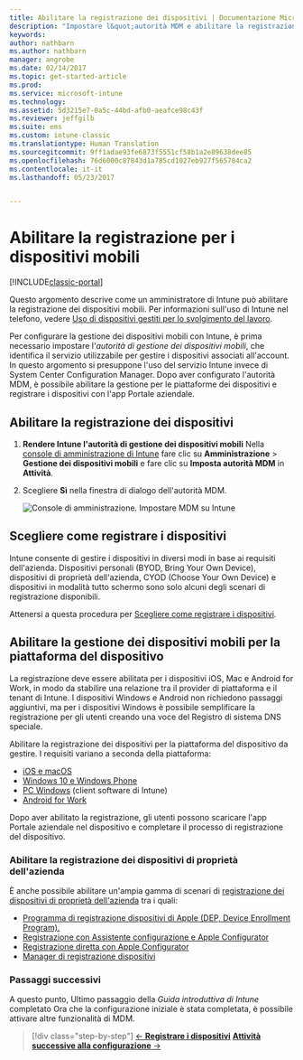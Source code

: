 ```yaml
---
title: Abilitare la registrazione dei dispositivi | Documentazione Microsoft
description: "Impostare l&quot;autorità MDM e abilitare la registrazione per i dispositivi iOS, Windows, Android e Mac."
keywords: 
author: nathbarn
ms.author: nathbarn
manager: angrobe
ms.date: 02/14/2017
ms.topic: get-started-article
ms.prod: 
ms.service: microsoft-intune
ms.technology: 
ms.assetid: 5d3215e7-0a5c-44bd-afb0-aeafce98c43f
ms.reviewer: jeffgilb
ms.suite: ems
ms.custom: intune-classic
ms.translationtype: Human Translation
ms.sourcegitcommit: 9ff1adae93fe6873f5551cf58b1a2e89638dee85
ms.openlocfilehash: 76d6000c87843d1a785cd1027eb927f565784ca2
ms.contentlocale: it-it
ms.lasthandoff: 05/23/2017


---
```


# <a name="enable-enrollment-for-mobile-devices"></a>Abilitare la registrazione per i dispositivi mobili

[!INCLUDE[classic-portal](../includes/classic-portal.md)]

Questo argomento descrive come un amministratore di Intune può abilitare la registrazione dei dispositivi mobili. Per informazioni sull'uso di Intune nel telefono, vedere [Uso di dispositivi gestiti per lo svolgimento del lavoro](https://docs.microsoft.com/intune-user-help/company-portal-frequently-asked-questions).

Per configurare la gestione dei dispositivi mobili con Intune, è prima necessario impostare l'*autorità di gestione dei dispositivi mobili*, che identifica il servizio utilizzabile per gestire i dispositivi associati all'account. In questo argomento si presuppone l'uso del servizio Intune invece di System Center Configuration Manager. Dopo aver configurato l'autorità MDM, è possibile abilitare la gestione per le piattaforme dei dispositivi e registrare i dispositivi con l'app Portale aziendale.

## <a name="enable-device-enrollment"></a>Abilitare la registrazione dei dispositivi

1. **Rendere Intune l'autorità di gestione dei dispositivi mobili**
    Nella [console di amministrazione di Intune](https://manage.microsoft.com/) fare clic su **Amministrazione** > **Gestione dei dispositivi mobili** e fare clic su **Imposta autorità MDM** in **Attività**.  

2. Scegliere **Sì** nella finestra di dialogo dell'autorità MDM.

    ![Console di amministrazione. Impostare MDM su Intune](./media/mdmAuthority.png)

## <a name="choose-how-to-enroll-devices"></a>Scegliere come registrare i dispositivi

Intune consente di gestire i dispositivi in diversi modi in base ai requisiti dell'azienda. Dispositivi personali (BYOD, Bring Your Own Device), dispositivi di proprietà dell'azienda, CYOD (Choose Your Own Device) e dispositivi in modalità tutto schermo sono solo alcuni degli scenari di registrazione disponibili.

Attenersi a questa procedura per [Scegliere come registrare i dispositivi](choose-how-to-enroll-devices1.md).

## <a name="enable-mdm-for-your-device-platform"></a>Abilitare la gestione dei dispositivi mobili per la piattaforma del dispositivo
La registrazione deve essere abilitata per i dispositivi iOS, Mac e Android for Work, in modo da stabilire una relazione tra il provider di piattaforma e il tenant di Intune. I dispositivi Windows e Android non richiedono passaggi aggiuntivi, ma per i dispositivi Windows è possibile semplificare la registrazione per gli utenti creando una voce del Registro di sistema DNS speciale.

Abilitare la registrazione dei dispositivi per la piattaforma del dispositivo da gestire. I requisiti variano a seconda della piattaforma:

- [iOS e macOS](/intune-classic/deploy-use/set-up-ios-and-mac-management-with-microsoft-intune)
- [Windows 10 e Windows Phone](/intune-classic/deploy-use/set-up-windows-device-management-with-microsoft-intune)
- [PC Windows](/intune-classic/deploy-use/manage-windows-pcs-with-microsoft-intune) (client software di Intune)
- [Android for Work](/intune-classic/deploy-use/set-up-android-for-work)

Dopo aver abilitato la registrazione, gli utenti possono scaricare l'app Portale aziendale nel dispositivo e completare il processo di registrazione del dispositivo.

### <a name="enable-company-owned-device-enrollment"></a>Abilitare la registrazione dei dispositivi di proprietà dell'azienda
È anche possibile abilitare un'ampia gamma di scenari di [registrazione dei dispositivi di proprietà dell'azienda](/intune-classic/deploy-use/manage-corporate-owned-devices) tra i quali:
- [Programma di registrazione dispositivi di Apple (DEP, Device Enrollment Program).](/intune-classic/deploy-use/ios-device-enrollment-program-in-microsoft-intune)
- [Registrazione con Assistente configurazione e Apple Configurator](/intune-classic/deploy-use/ios-setup-assistant-enrollment-in-microsoft-intune)
- [Registrazione diretta con Apple Configurator](/intune-classic/deploy-use/ios-direct-enrollment-in-microsoft-intune)
- [Manager di registrazione dispositivi](/intune-classic/deploy-use/enroll-corporate-owned-devices-with-the-device-enrollment-manager-in-microsoft-intune)

### <a name="next-steps"></a>Passaggi successivi
A questo punto, Ultimo passaggio della *Guida introduttiva di Intune* completato Ora che la configurazione iniziale è stata completata, è possibile attivare altre funzionalità di MDM.

>[!div class="step-by-step"]
>[&larr; **Registrare i dispositivi**](.\start-with-a-paid-subscription-to-microsoft-intune-step-8.md)     [**Attività successive alla configurazione** &rarr;](.\post-configuration-tasks.md)  

